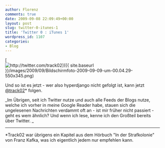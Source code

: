 ```yaml
---
author: Florenz
comments: true
date: 2009-09-08 22:09:49+00:00
layout: post
slug: twitter-0-itunes-1
title: 'Twitter 0 : iTunes 1'
wordpress_id: 1107
categories:
- Blog
---
```


[![http://twitter.com/track02]({{ site.baseurl }}/images/2009/09/Bildschirmfoto-2009-09-09-um-00.04.29-550x345.png)](http://twitter.com/track02)

Und so ist es jetzt - wer also hyperdjango nicht gefolgt ist, kann jetzt [@track02](http://twitter.com/track02)* folgen.

_Im Übrigen, seit ich Twitter nutze und auch alle Feeds der Blogs nutze, welche ich vorher in meine Google Reader habe, stauen sich die ungelesenen Nachrichten verdammt oft an - ist mir früher nicht passiert - geht es wem ähnlich? Und wenn ich lese, kenne ich den Großteil bereits über Twitter. _

______________
*Track02 war übrigens ein Kapitel aus dem Hörbuch "In der Strafkolonie" von Franz Kafka, was ich eigentlich jedem nur empfehlen kann.
